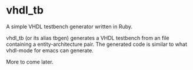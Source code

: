 # vhdl_tb
A simple VHDL testbench generator written in Ruby.

vhdl_tb (or its alias tbgen) generates a VHDL testbench from an file containing a entity-architecture pair.
The generated code is similar to what vhdl-mode for emacs can generate.

More to come later.
